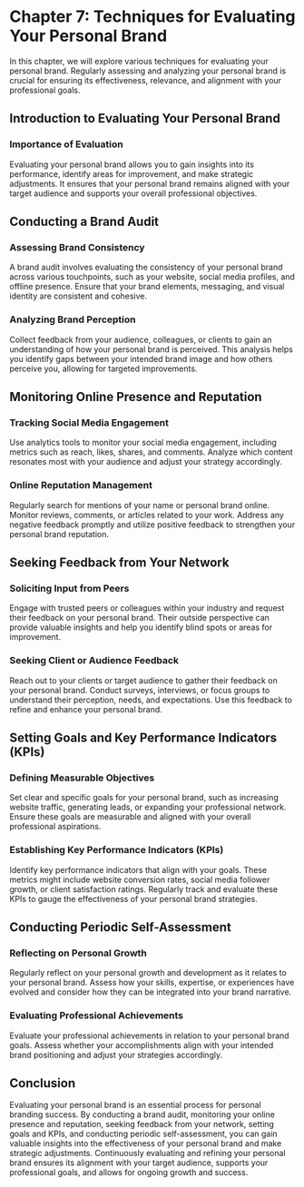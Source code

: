 Chapter 7: Techniques for Evaluating Your Personal Brand
========================================================

In this chapter, we will explore various techniques for evaluating your personal brand. Regularly assessing and analyzing your personal brand is crucial for ensuring its effectiveness, relevance, and alignment with your professional goals.

Introduction to Evaluating Your Personal Brand
----------------------------------------------

### Importance of Evaluation

Evaluating your personal brand allows you to gain insights into its performance, identify areas for improvement, and make strategic adjustments. It ensures that your personal brand remains aligned with your target audience and supports your overall professional objectives.

Conducting a Brand Audit
------------------------

### Assessing Brand Consistency

A brand audit involves evaluating the consistency of your personal brand across various touchpoints, such as your website, social media profiles, and offline presence. Ensure that your brand elements, messaging, and visual identity are consistent and cohesive.

### Analyzing Brand Perception

Collect feedback from your audience, colleagues, or clients to gain an understanding of how your personal brand is perceived. This analysis helps you identify gaps between your intended brand image and how others perceive you, allowing for targeted improvements.

Monitoring Online Presence and Reputation
-----------------------------------------

### Tracking Social Media Engagement

Use analytics tools to monitor your social media engagement, including metrics such as reach, likes, shares, and comments. Analyze which content resonates most with your audience and adjust your strategy accordingly.

### Online Reputation Management

Regularly search for mentions of your name or personal brand online. Monitor reviews, comments, or articles related to your work. Address any negative feedback promptly and utilize positive feedback to strengthen your personal brand reputation.

Seeking Feedback from Your Network
----------------------------------

### Soliciting Input from Peers

Engage with trusted peers or colleagues within your industry and request their feedback on your personal brand. Their outside perspective can provide valuable insights and help you identify blind spots or areas for improvement.

### Seeking Client or Audience Feedback

Reach out to your clients or target audience to gather their feedback on your personal brand. Conduct surveys, interviews, or focus groups to understand their perception, needs, and expectations. Use this feedback to refine and enhance your personal brand.

Setting Goals and Key Performance Indicators (KPIs)
---------------------------------------------------

### Defining Measurable Objectives

Set clear and specific goals for your personal brand, such as increasing website traffic, generating leads, or expanding your professional network. Ensure these goals are measurable and aligned with your overall professional aspirations.

### Establishing Key Performance Indicators (KPIs)

Identify key performance indicators that align with your goals. These metrics might include website conversion rates, social media follower growth, or client satisfaction ratings. Regularly track and evaluate these KPIs to gauge the effectiveness of your personal brand strategies.

Conducting Periodic Self-Assessment
-----------------------------------

### Reflecting on Personal Growth

Regularly reflect on your personal growth and development as it relates to your personal brand. Assess how your skills, expertise, or experiences have evolved and consider how they can be integrated into your brand narrative.

### Evaluating Professional Achievements

Evaluate your professional achievements in relation to your personal brand goals. Assess whether your accomplishments align with your intended brand positioning and adjust your strategies accordingly.

Conclusion
----------

Evaluating your personal brand is an essential process for personal branding success. By conducting a brand audit, monitoring your online presence and reputation, seeking feedback from your network, setting goals and KPIs, and conducting periodic self-assessment, you can gain valuable insights into the effectiveness of your personal brand and make strategic adjustments. Continuously evaluating and refining your personal brand ensures its alignment with your target audience, supports your professional goals, and allows for ongoing growth and success.
